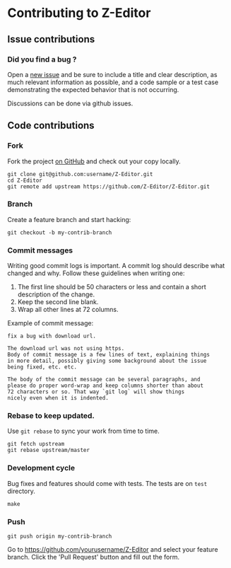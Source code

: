 # Contributing to Z-Editor

## Issue contributions

### Did you find a bug ?

Open a [new issue](https://github.com/Z-Editor/Z-Editor/issues/new)
and be sure to include a title and clear description, as much relevant information
as possible, and a code sample or a test case demonstrating the expected behavior
that is not occurring.

Discussions can be done via github issues.

## Code contributions

### Fork

Fork the project [on GitHub](https://github.com/Z-Editor/Z-Editor)
and check out your copy locally.

```
git clone git@github.com:username/Z-Editor.git
cd Z-Editor
git remote add upstream https://github.com/Z-Editor/Z-Editor.git
```

### Branch

Create a feature branch and start hacking:

```
git checkout -b my-contrib-branch
```

### Commit messages

Writing good commit logs is important. A commit log should describe what
changed and why. Follow these guidelines when writing one:

1. The first line should be 50 characters or less and contain a short
   description of the change.
2. Keep the second line blank.
3. Wrap all other lines at 72 columns.

Example of commit message:

```
fix a bug with download url.

The download url was not using https.
Body of commit message is a few lines of text, explaining things
in more detail, possibly giving some background about the issue
being fixed, etc. etc.

The body of the commit message can be several paragraphs, and
please do proper word-wrap and keep columns shorter than about
72 characters or so. That way `git log` will show things
nicely even when it is indented.
```

### Rebase to keep updated.

Use `git rebase` to sync your work from time to time.

```
git fetch upstream
git rebase upstream/master
```

### Development cycle

Bug fixes and features should come with tests.
The tests are on `test` directory.

```
make
```

### Push

```
git push origin my-contrib-branch
```

Go to https://github.com/yourusername/Z-Editor and select your feature branch.
Click the 'Pull Request' button and fill out the form.
